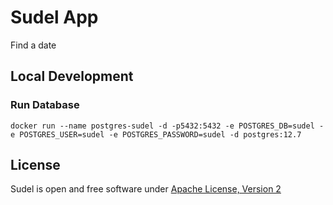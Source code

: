 # Sudel App

Find a date

## Local Development

### Run Database

    docker run --name postgres-sudel -d -p5432:5432 -e POSTGRES_DB=sudel -e POSTGRES_USER=sudel -e POSTGRES_PASSWORD=sudel -d postgres:12.7

## License
Sudel is open and free software under [Apache License, Version 2](LICENSE)
